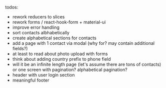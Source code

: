 todos:

- rework reducers to slices
- rework forms / react-hook-form + material-ui
- improve error handling
- sort contacts albhabetically
- create alphabetical sections for contacts
- add a page with 1 contact via modal (why for? may contain additional fields?)
- at least to read about photo upload with forms
- think about adding country prefix to phone field
- will it be an infinite length page (let's assume there are tons of contacts)
  or one screen with pagination? alphabetical pagination?
- header with user login section
- meaningful footer
